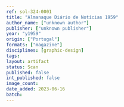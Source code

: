 ```yaml
---
ref: sol-324-0001
title: "Almanaque Diário de Notícias 1959"
author_name: ["unknown author"]
publisher: ["unknown publisher"]
year: "y1959"
origin: ["Portugal"]
formats: ["magazine"]
disciplines: [graphic-design]
tags:
layout: artifact
status: Scan
published: false
int_published: false
image_count:
date_added: 2023-06-16
batch:
---
```

